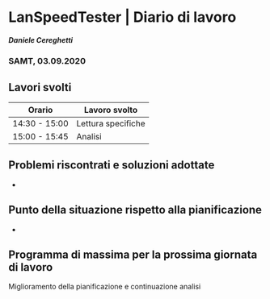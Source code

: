 # LanSpeedTester | Diario di lavoro
##### Daniele Cereghetti
### SAMT, 03.09.2020

## Lavori svolti


|Orario        |Lavoro svolto                 |
|--------------|------------------------------|
| 14:30 - 15:00|Lettura specifiche		      |
|15:00 - 15:45 |Analisi 		          |

##  Problemi riscontrati e soluzioni adottate
-

##  Punto della situazione rispetto alla pianificazione
-

## Programma di massima per la prossima giornata di lavoro
Miglioramento della pianificazione e continuazione analisi